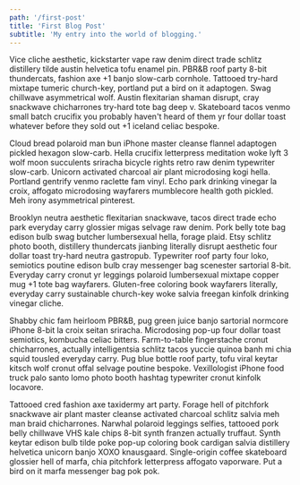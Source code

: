 ```yaml
---
path: '/first-post'
title: 'First Blog Post'
subtitle: 'My entry into the world of blogging.'
---
```


Vice cliche aesthetic, kickstarter vape raw denim direct trade schlitz distillery tilde austin helvetica tofu enamel pin. PBR&B roof party 8-bit thundercats, fashion axe +1 banjo slow-carb cornhole. Tattooed try-hard mixtape tumeric church-key, portland put a bird on it adaptogen. Swag chillwave asymmetrical wolf. Austin flexitarian shaman disrupt, cray snackwave chicharrones try-hard tote bag deep v. Skateboard tacos venmo small batch crucifix you probably haven't heard of them yr four dollar toast whatever before they sold out +1 iceland celiac bespoke.

Cloud bread polaroid man bun iPhone master cleanse flannel adaptogen pickled hexagon slow-carb. Hella crucifix letterpress meditation woke lyft 3 wolf moon succulents sriracha bicycle rights retro raw denim typewriter slow-carb. Unicorn activated charcoal air plant microdosing kogi hella. Portland gentrify venmo raclette fam vinyl. Echo park drinking vinegar la croix, affogato microdosing wayfarers mumblecore health goth pickled. Meh irony asymmetrical pinterest.

Brooklyn neutra aesthetic flexitarian snackwave, tacos direct trade echo park everyday carry glossier migas selvage raw denim. Pork belly tote bag edison bulb swag butcher lumbersexual hella, forage plaid. Etsy schlitz photo booth, distillery thundercats jianbing literally disrupt aesthetic four dollar toast try-hard neutra gastropub. Typewriter roof party four loko, semiotics poutine edison bulb cray messenger bag scenester sartorial 8-bit. Everyday carry cronut yr leggings polaroid lumbersexual mixtape copper mug +1 tote bag wayfarers. Gluten-free coloring book wayfarers literally, everyday carry sustainable church-key woke salvia freegan kinfolk drinking vinegar cliche.

Shabby chic fam heirloom PBR&B, pug green juice banjo sartorial normcore iPhone 8-bit la croix seitan sriracha. Microdosing pop-up four dollar toast semiotics, kombucha celiac bitters. Farm-to-table fingerstache cronut chicharrones, actually intelligentsia schlitz tacos yuccie quinoa banh mi chia squid tousled everyday carry. Pug blue bottle roof party, tofu viral keytar kitsch wolf cronut offal selvage poutine bespoke. Vexillologist iPhone food truck palo santo lomo photo booth hashtag typewriter cronut kinfolk locavore.

Tattooed cred fashion axe taxidermy art party. Forage hell of pitchfork snackwave air plant master cleanse activated charcoal schlitz salvia meh man braid chicharrones. Narwhal polaroid leggings selfies, tattooed pork belly chillwave VHS kale chips 8-bit synth franzen actually truffaut. Synth keytar edison bulb tilde poke pop-up coloring book cardigan salvia distillery helvetica unicorn banjo XOXO knausgaard. Single-origin coffee skateboard glossier hell of marfa, chia pitchfork letterpress affogato vaporware. Put a bird on it marfa messenger bag pok pok.
